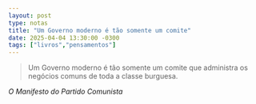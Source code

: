```yaml
---
layout: post
type: notas
title: "Um Governo moderno é tão somente um comite"
date: 2025-04-04 13:30:00 -0300
tags: ["livros","pensamentos"]
---
```

<blockquote class="citacao-especial">
  Um Governo moderno é tão somente um comite que administra os negócios comuns de toda a classe burguesa.
</blockquote>
<cite class="autor-cite">O Manifesto do Partido Comunista</cite>